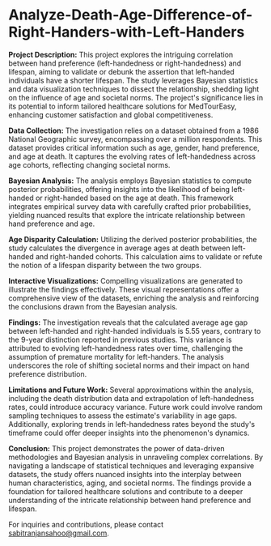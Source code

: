 # Analyze-Death-Age-Difference-of-Right-Handers-with-Left-Handers

**Project Description:**
This project explores the intriguing correlation between hand preference (left-handedness or right-handedness) and lifespan, aiming to validate or debunk the assertion that left-handed individuals have a shorter lifespan. The study leverages Bayesian statistics and data visualization techniques to dissect the relationship, shedding light on the influence of age and societal norms. The project's significance lies in its potential to inform tailored healthcare solutions for MedTourEasy, enhancing customer satisfaction and global competitiveness.

**Data Collection:**
The investigation relies on a dataset obtained from a 1986 National Geographic survey, encompassing over a million respondents. This dataset provides critical information such as age, gender, hand preference, and age at death. It captures the evolving rates of left-handedness across age cohorts, reflecting changing societal norms.

**Bayesian Analysis:**
The analysis employs Bayesian statistics to compute posterior probabilities, offering insights into the likelihood of being left-handed or right-handed based on the age at death. This framework integrates empirical survey data with carefully crafted prior probabilities, yielding nuanced results that explore the intricate relationship between hand preference and age.

**Age Disparity Calculation:**
Utilizing the derived posterior probabilities, the study calculates the divergence in average ages at death between left-handed and right-handed cohorts. This calculation aims to validate or refute the notion of a lifespan disparity between the two groups.

**Interactive Visualizations:**
Compelling visualizations are generated to illustrate the findings effectively. These visual representations offer a comprehensive view of the datasets, enriching the analysis and reinforcing the conclusions drawn from the Bayesian analysis.

**Findings:**
The investigation reveals that the calculated average age gap between left-handed and right-handed individuals is 5.55 years, contrary to the 9-year distinction reported in previous studies. This variance is attributed to evolving left-handedness rates over time, challenging the assumption of premature mortality for left-handers. The analysis underscores the role of shifting societal norms and their impact on hand preference distribution.

**Limitations and Future Work:**
Several approximations within the analysis, including the death distribution data and extrapolation of left-handedness rates, could introduce accuracy variance. Future work could involve random sampling techniques to assess the estimate's variability in age gaps. Additionally, exploring trends in left-handedness rates beyond the study's timeframe could offer deeper insights into the phenomenon's dynamics.

**Conclusion:**
This project demonstrates the power of data-driven methodologies and Bayesian analysis in unraveling complex correlations. By navigating a landscape of statistical techniques and leveraging expansive datasets, the study offers nuanced insights into the interplay between human characteristics, aging, and societal norms. The findings provide a foundation for tailored healthcare solutions and contribute to a deeper understanding of the intricate relationship between hand preference and lifespan.

For inquiries and contributions, please contact sabitranjansahoo@gmail.com.

